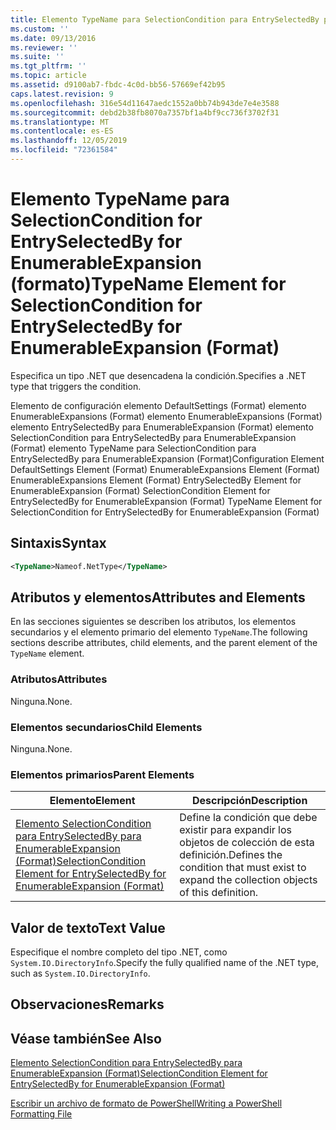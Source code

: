 ```yaml
---
title: Elemento TypeName para SelectionCondition para EntrySelectedBy para EnumerableExpansion (Format) | Microsoft Docs
ms.custom: ''
ms.date: 09/13/2016
ms.reviewer: ''
ms.suite: ''
ms.tgt_pltfrm: ''
ms.topic: article
ms.assetid: d9100ab7-fbdc-4c0d-bb56-57669ef42b95
caps.latest.revision: 9
ms.openlocfilehash: 316e54d11647aedc1552a0bb74b943de7e4e3588
ms.sourcegitcommit: debd2b38fb8070a7357bf1a4bf9cc736f3702f31
ms.translationtype: MT
ms.contentlocale: es-ES
ms.lasthandoff: 12/05/2019
ms.locfileid: "72361584"
---
```

# <a name="typename-element-for-selectioncondition-for-entryselectedby-for-enumerableexpansion-format"></a><span data-ttu-id="025da-102">Elemento TypeName para SelectionCondition for EntrySelectedBy for EnumerableExpansion (formato)</span><span class="sxs-lookup"><span data-stu-id="025da-102">TypeName Element for SelectionCondition for EntrySelectedBy for EnumerableExpansion (Format)</span></span>

<span data-ttu-id="025da-103">Especifica un tipo .NET que desencadena la condición.</span><span class="sxs-lookup"><span data-stu-id="025da-103">Specifies a .NET type that triggers the condition.</span></span>

<span data-ttu-id="025da-104">Elemento de configuración elemento DefaultSettings (Format) elemento EnumerableExpansions (Format) elemento EnumerableExpansions (Format) elemento EntrySelectedBy para EnumerableExpansion (Format) elemento SelectionCondition para EntrySelectedBy para EnumerableExpansion (Format) elemento TypeName para SelectionCondition para EntrySelectedBy para EnumerableExpansion (Format)</span><span class="sxs-lookup"><span data-stu-id="025da-104">Configuration Element DefaultSettings Element (Format) EnumerableExpansions Element (Format) EnumerableExpansions Element (Format) EntrySelectedBy Element for EnumerableExpansion (Format) SelectionCondition Element for EntrySelectedBy for EnumerableExpansion (Format) TypeName Element for SelectionCondition for EntrySelectedBy for EnumerableExpansion (Format)</span></span>

## <a name="syntax"></a><span data-ttu-id="025da-105">Sintaxis</span><span class="sxs-lookup"><span data-stu-id="025da-105">Syntax</span></span>

```xml
<TypeName>Nameof.NetType</TypeName>
```

## <a name="attributes-and-elements"></a><span data-ttu-id="025da-106">Atributos y elementos</span><span class="sxs-lookup"><span data-stu-id="025da-106">Attributes and Elements</span></span>

<span data-ttu-id="025da-107">En las secciones siguientes se describen los atributos, los elementos secundarios y el elemento primario del elemento `TypeName`.</span><span class="sxs-lookup"><span data-stu-id="025da-107">The following sections describe attributes, child elements, and the parent element of the `TypeName` element.</span></span>

### <a name="attributes"></a><span data-ttu-id="025da-108">Atributos</span><span class="sxs-lookup"><span data-stu-id="025da-108">Attributes</span></span>

<span data-ttu-id="025da-109">Ninguna.</span><span class="sxs-lookup"><span data-stu-id="025da-109">None.</span></span>

### <a name="child-elements"></a><span data-ttu-id="025da-110">Elementos secundarios</span><span class="sxs-lookup"><span data-stu-id="025da-110">Child Elements</span></span>

<span data-ttu-id="025da-111">Ninguna.</span><span class="sxs-lookup"><span data-stu-id="025da-111">None.</span></span>

### <a name="parent-elements"></a><span data-ttu-id="025da-112">Elementos primarios</span><span class="sxs-lookup"><span data-stu-id="025da-112">Parent Elements</span></span>

|<span data-ttu-id="025da-113">Elemento</span><span class="sxs-lookup"><span data-stu-id="025da-113">Element</span></span>|<span data-ttu-id="025da-114">Descripción</span><span class="sxs-lookup"><span data-stu-id="025da-114">Description</span></span>|
|-------------|-----------------|
|[<span data-ttu-id="025da-115">Elemento SelectionCondition para EntrySelectedBy para EnumerableExpansion (Format)</span><span class="sxs-lookup"><span data-stu-id="025da-115">SelectionCondition Element for EntrySelectedBy for EnumerableExpansion (Format)</span></span>](./selectioncondition-element-for-entryselectedby-for-enumerableexpansion-format.md)|<span data-ttu-id="025da-116">Define la condición que debe existir para expandir los objetos de colección de esta definición.</span><span class="sxs-lookup"><span data-stu-id="025da-116">Defines the condition that must exist to expand the collection objects of this definition.</span></span>|

## <a name="text-value"></a><span data-ttu-id="025da-117">Valor de texto</span><span class="sxs-lookup"><span data-stu-id="025da-117">Text Value</span></span>

<span data-ttu-id="025da-118">Especifique el nombre completo del tipo .NET, como `System.IO.DirectoryInfo`.</span><span class="sxs-lookup"><span data-stu-id="025da-118">Specify the fully qualified name of the .NET type, such as `System.IO.DirectoryInfo`.</span></span>

## <a name="remarks"></a><span data-ttu-id="025da-119">Observaciones</span><span class="sxs-lookup"><span data-stu-id="025da-119">Remarks</span></span>

## <a name="see-also"></a><span data-ttu-id="025da-120">Véase también</span><span class="sxs-lookup"><span data-stu-id="025da-120">See Also</span></span>

[<span data-ttu-id="025da-121">Elemento SelectionCondition para EntrySelectedBy para EnumerableExpansion (Format)</span><span class="sxs-lookup"><span data-stu-id="025da-121">SelectionCondition Element for EntrySelectedBy for EnumerableExpansion (Format)</span></span>](./selectioncondition-element-for-entryselectedby-for-enumerableexpansion-format.md)

[<span data-ttu-id="025da-122">Escribir un archivo de formato de PowerShell</span><span class="sxs-lookup"><span data-stu-id="025da-122">Writing a PowerShell Formatting File</span></span>](./writing-a-powershell-formatting-file.md)
